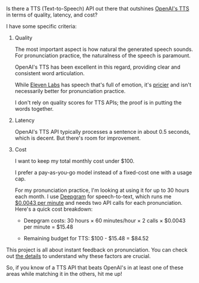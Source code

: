 Is there a TTS (Text-to-Speech) API out there that outshines [OpenAI's TTS](https://platform.openai.com/docs/guides/text-to-speech) in terms of quality, latency, and cost?

I have some specific criteria:

1. Quality

   The most important aspect is how natural the generated speech sounds. For pronunciation practice, the naturalness of the speech is paramount.

   OpenAI's TTS has been excellent in this regard, providing clear and consistent word articulation.

   While [Eleven Labs](https://elevenlabs.io/) has speech that's full of emotion, it's [pricier](https://elevenlabs.io/pricing) and isn't necessarily better for pronunciation practice.

   I don't rely on quality scores for TTS APIs; the proof is in putting the words together.

1. Latency

   OpenAI's TTS API typically processes a sentence in about 0.5 seconds, which is decent. But there's room for improvement.

1. Cost

   I want to keep my total monthly cost under $100.

   I prefer a pay-as-you-go model instead of a fixed-cost one with a usage cap.

   For my pronunciation practice, I'm looking at using it for up to 30 hours each month. I use [Deepgram](https://deepgram.com/) for speech-to-text, which runs me [$0.0043 per minute](https://deepgram.com/pricing#:~:text=Nova%2D2-,%240.0043/min,-%240.0036/min) and needs two API calls for each pronunciation. Here's a quick cost breakdown:

   - Deepgram costs: 30 hours × 60 minutes/hour × 2 calls × $0.0043 per minute = $15.48

   - Remaining budget for TTS: $100 - $15.48 = $84.52

This project is all about instant feedback on pronunciation. You can check out [the details](https://github.com/8ta4/accent/blob/d942f4cebd657b350d5b48bbd9dc6a82a1c9e97f/DONTREADME.md) to understand why these factors are crucial.

So, if you know of a TTS API that beats OpenAI's in at least one of these areas while matching it in the others, hit me up!
